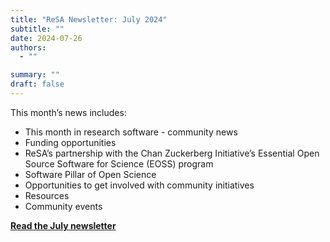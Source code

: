 ```yaml
---
title: "ReSA Newsletter: July 2024"
subtitle: ""
date: 2024-07-26
authors:
  - ""

summary: ""
draft: false
---
```


This month’s news includes:

* This month in research software - community news
* Funding opportunities 
* ReSA’s partnership with the Chan Zuckerberg Initiative’s Essential Open Source Software for Science (EOSS) program
* Software Pillar of Open Science 
* Opportunities to get involved with community initiatives
* Resources
* Community events

**[Read the July newsletter](https://preview.mailerlite.io/emails/webview/778129/127929741538756179)**
